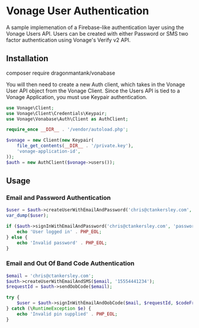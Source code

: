 # Vonage User Authentication

A sample implemenation of a Firebase-like authentication layer using the Vonage Users API. Users can be created with either Password or SMS two factor authentication using Vonage's Verify v2 API.

## Installation

   composer require dragonmantank/vonabase

You will then need to create a new Auth client, which takes in the Vonage User API object from the Vonage Client. Since the Users API is tied to a Vonage Application, you must use Keypair authentication.

```php
use Vonage\Client;
use Vonage\Client\Credentials\Keypair;
use Vonage\Vonabase\Auth\Client as AuthClient;

require_once __DIR__ . '/vendor/autoload.php';

$vonage = new Client(new Keypair(
    file_get_contents(__DIR__ . '/private.key'),
    'vonage-application-id',
));
$auth = new AuthClient($vonage->users());
```

## Usage

### Email and Password Authentication

```php
$user = $auth->createUserWithEmailAndPassword('chris@ctankersley.com', 'password', ['first_name' => 'chris']);
var_dump($user);

if ($auth->signInWithEmailAndPassword('chris@ctankersley.com', 'password')) {
    echo 'User logged in' . PHP_EOL;
} else {
    echo 'Invalid password' . PHP_EOL;
}
```

### Email and Out Of Band Code Authentication

```php
$email = 'chris@ctankersley.com';
$auth->createUserWithEmailAndSMS($email, '15554441234');
$requestId = $auth->sendOobCode($email);

try {
    $user = $auth->signInWithEmailAndOobCode($mail, $requestId, $codeFromUser);
} catch (\RuntimeException $e) {
    echo 'Invalid pin supplied' . PHP_EOL;
}
```